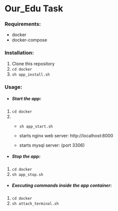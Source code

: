 # Our_Edu Task

### Requirements:

- docker
- docker-compose

### Installation:

1.  Clone this repository
2.  `cd docker`
3.  `sh app_install.sh`


### Usage:

- ##### Start the app:

1.  `cd docker`
2.  - `sh app_start.sh`

    - starts nginx web server: http://localhost:8000
    - starts mysql server: (port 3306)

- ##### Stop the app:

1.  `cd docker`
2.  `sh app_stop.sh`

- ##### Executing commands inside the app container:

1.  `cd docker`
2.  `sh attach_terminal.sh`
